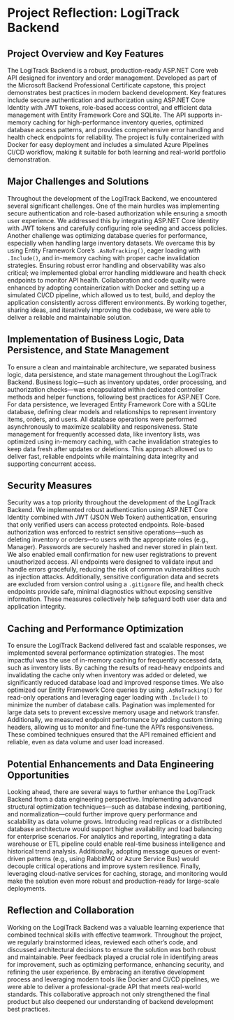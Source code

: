 # Project Reflection: LogiTrack Backend

## Project Overview and Key Features
The LogiTrack Backend is a robust, production-ready ASP.NET Core web API designed for inventory and order management. Developed as part of the Microsoft Backend Professional Certificate capstone, this project demonstrates best practices in modern backend development. Key features include secure authentication and authorization using ASP.NET Core Identity with JWT tokens, role-based access control, and efficient data management with Entity Framework Core and SQLite. The API supports in-memory caching for high-performance inventory queries, optimized database access patterns, and provides comprehensive error handling and health check endpoints for reliability. The project is fully containerized with Docker for easy deployment and includes a simulated Azure Pipelines CI/CD workflow, making it suitable for both learning and real-world portfolio demonstration.

## Major Challenges and Solutions
Throughout the development of the LogiTrack Backend, we encountered several significant challenges. One of the main hurdles was implementing secure authentication and role-based authorization while ensuring a smooth user experience. We addressed this by integrating ASP.NET Core Identity with JWT tokens and carefully configuring role seeding and access policies. Another challenge was optimizing database queries for performance, especially when handling large inventory datasets. We overcame this by using Entity Framework Core’s `.AsNoTracking()`, eager loading with `.Include()`, and in-memory caching with proper cache invalidation strategies. Ensuring robust error handling and observability was also critical; we implemented global error handling middleware and health check endpoints to monitor API health. Collaboration and code quality were enhanced by adopting containerization with Docker and setting up a simulated CI/CD pipeline, which allowed us to test, build, and deploy the application consistently across different environments. By working together, sharing ideas, and iteratively improving the codebase, we were able to deliver a reliable and maintainable solution.

## Implementation of Business Logic, Data Persistence, and State Management
To ensure a clean and maintainable architecture, we separated business logic, data persistence, and state management throughout the LogiTrack Backend. Business logic—such as inventory updates, order processing, and authorization checks—was encapsulated within dedicated controller methods and helper functions, following best practices for ASP.NET Core. For data persistence, we leveraged Entity Framework Core with a SQLite database, defining clear models and relationships to represent inventory items, orders, and users. All database operations were performed asynchronously to maximize scalability and responsiveness. State management for frequently accessed data, like inventory lists, was optimized using in-memory caching, with cache invalidation strategies to keep data fresh after updates or deletions. This approach allowed us to deliver fast, reliable endpoints while maintaining data integrity and supporting concurrent access.

## Security Measures
Security was a top priority throughout the development of the LogiTrack Backend. We implemented robust authentication using ASP.NET Core Identity combined with JWT (JSON Web Token) authentication, ensuring that only verified users can access protected endpoints. Role-based authorization was enforced to restrict sensitive operations—such as deleting inventory or orders—to users with the appropriate roles (e.g., Manager). Passwords are securely hashed and never stored in plain text. We also enabled email confirmation for new user registrations to prevent unauthorized access. All endpoints were designed to validate input and handle errors gracefully, reducing the risk of common vulnerabilities such as injection attacks. Additionally, sensitive configuration data and secrets are excluded from version control using a `.gitignore` file, and health check endpoints provide safe, minimal diagnostics without exposing sensitive information. These measures collectively help safeguard both user data and application integrity.

## Caching and Performance Optimization
To ensure the LogiTrack Backend delivered fast and scalable responses, we implemented several performance optimization strategies. The most impactful was the use of in-memory caching for frequently accessed data, such as inventory lists. By caching the results of read-heavy endpoints and invalidating the cache only when inventory was added or deleted, we significantly reduced database load and improved response times. We also optimized our Entity Framework Core queries by using `.AsNoTracking()` for read-only operations and leveraging eager loading with `.Include()` to minimize the number of database calls. Pagination was implemented for large data sets to prevent excessive memory usage and network transfer. Additionally, we measured endpoint performance by adding custom timing headers, allowing us to monitor and fine-tune the API’s responsiveness. These combined techniques ensured that the API remained efficient and reliable, even as data volume and user load increased.

## Potential Enhancements and Data Engineering Opportunities
Looking ahead, there are several ways to further enhance the LogiTrack Backend from a data engineering perspective. Implementing advanced structural optimization techniques—such as database indexing, partitioning, and normalization—could further improve query performance and scalability as data volume grows. Introducing read replicas or a distributed database architecture would support higher availability and load balancing for enterprise scenarios. For analytics and reporting, integrating a data warehouse or ETL pipeline could enable real-time business intelligence and historical trend analysis. Additionally, adopting message queues or event-driven patterns (e.g., using RabbitMQ or Azure Service Bus) would decouple critical operations and improve system resilience. Finally, leveraging cloud-native services for caching, storage, and monitoring would make the solution even more robust and production-ready for large-scale deployments.

## Reflection and Collaboration
Working on the LogiTrack Backend was a valuable learning experience that combined technical skills with effective teamwork. Throughout the project, we regularly brainstormed ideas, reviewed each other’s code, and discussed architectural decisions to ensure the solution was both robust and maintainable. Peer feedback played a crucial role in identifying areas for improvement, such as optimizing performance, enhancing security, and refining the user experience. By embracing an iterative development process and leveraging modern tools like Docker and CI/CD pipelines, we were able to deliver a professional-grade API that meets real-world standards. This collaborative approach not only strengthened the final product but also deepened our understanding of backend development best practices.
